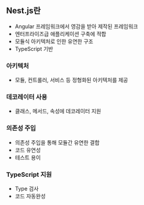 ## Nest.js란

- Angular 프레임워크에서 영감을 받아 제작된 프레임워크
- 엔터프라이즈급 애플리케이션 구축에 적합
- 모듈식 아키텍처로 인한 유연한 구조
- TypeScript 기반

### 아키텍처

- 모듈, 컨트롤러, 서비스 등 정형화된 아키텍처를 제공

### 데코레이터 사용

- 클래스, 메서드, 속성에 데코레이터 지원

### 의존성 주입

- 의존성 주입을 통해 모듈간 유연한 결합
- 코드 유연성
- 테스트 용이

### TypeScript 지원

- Type 검사
- 코드 자동완성

